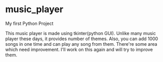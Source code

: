 # music_player
My first Python Project

This music player is made using tkinter(python GUI).
Unlike many music player these days, it provides number of themes.
Also, you can add 1000 songs in one time and can play any song from them.
There're some area which need improvement. I'll work on this again and will try to improve them. 
